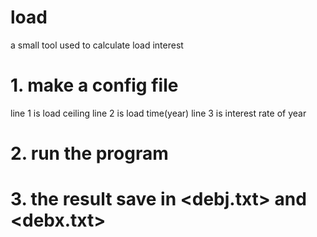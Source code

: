 # load
a small tool used to calculate load interest

# 1. make a config file
line 1 is load ceiling
line 2 is load time(year)
line 3 is interest rate of year

# 2. run the program

# 3. the result save in <debj.txt> and <debx.txt>
